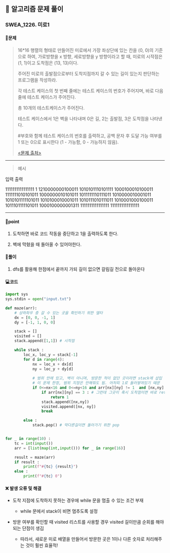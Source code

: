 ## 🐌 알고리즘 문제 풀이

### SWEA_1226. 미로1

#### 📒문제

> 16*16 행렬의 형태로 만들어진 미로에서 가장 좌상단에 있는 칸을 (0, 0)의 기준으로 하여, 가로방향을 x 방향, 세로방향을 y 방향이라고 할 때, 미로의 시작점은 (1, 1)이고 도착점은 (13, 13)이다.
>
> 주어진 미로의 출발점으로부터 도착지점까지 갈 수 있는 길이 있는지 판단하는 프로그램을 작성하라.
>
> 각 테스트 케이스의 첫 번째 줄에는 테스트 케이스의 번호가 주어지며, 바로 다음 줄에 테스트 케이스가 주어진다.
>
> 총 10개의 테스트케이스가 주어진다.
> 
>테스트 케이스에서 1은 벽을 나타내며 0은 길, 2는 출발점, 3은 도착점을 나타낸다.
> 
>\#부호와 함께 테스트 케이스의 번호를 출력하고, 공백 문자 후 도달 가능 여부를 1 또는 0으로 표시한다 (1 - 가능함, 0 - 가능하지 않음).
> 
> [<문제 출처>](https://swexpertacademy.com/main/code/problem/problemDetail.do?contestProbId=AV14vXUqAGMCFAYD)



---

> 예시

입력										출력 

1111111111111111			1
1210000000100011
1010101110101111
1000100010100011
1111111010101011
1000000010101011
1011111110111011
1010000010001011
1010101111101011
1010100010001011
1010111010111011
1010001000100011
1011101111101011
1000100000001311
1111111111111111
1111111111111111

----




#### 🚀point

1. 도착하면 바로 코드 작동을 중단하고 1을 출력하도록 한다.

1. 벽에 막혔을 때 돌아올 수 있어야한다.

   


#### 🔎풀이

1. dfs를 활용해 한점에서 끝까지 가되 길이 없으면 갈림길 전으로 돌아온다

   



#### 💻코드

```python
import sys
sys.stdin = open("input.txt")

def maze(arr):
    # 상하좌우 중 갈 수 있는 곳을 확인하기 위한 델타
    dx = [0, 0, -1, 1]
    dy = [-1, 1, 0, 0]

    stack = []
    visited = []
    stack.append([1,1]) # 시작점

    while stack :
        loc_x, loc_y = stack[-1]
        for d in range(4):
            nx = loc_x + dx[d]
            ny = loc_y + dy[d]
			
            # 범위 안에 있고, 벽이 아니며, 방문한 적이 없던 곳이라면 stack에 삽입
            # 이 문제 한정, 범위 지정은 안해줘도 됨. 어차피 1로 둘러쌓여있기 때문
            if 0<=nx<16 and 0<=ny<16 and arr[nx][ny] != 1  and [nx,ny] not in visited:  #배열 순회 아닌 다른 방법 해볼것
                if arr[nx][ny] == 3 : # 그런데 그곳이 혹시 도착점이면 바로 return
                    return 1
                stack.append([nx,ny])
                visited.append([nx, ny])
                break

        else :
            stack.pop() # 막다른길이면 돌아가기 위한 pop


for _ in range(10) :
    tc = int(input())
    arr = [list(map(int,input())) for _ in range(16)]

    result = maze(arr)
    if result :
        print(f"#{tc} {result}")
    else :
        print(f"#{tc} 0")
```



#### ❌ 발생 오류 및 해결

- 도착 지점에 도착하지 못하는 경우에 while 문을 멈출 수 있는 조건 부재
  - while 문에서 stack이 비면 멈추도록 설정

- 방문 여부를 확인할 때 visited 리스트를 사용할 경우 visited 길이만큼 순회를 해야되는 단점이 생김
  - 따라서, 새로운 미로 배열을 만들어서 방문한 곳은 1이나 다른 숫자로 처리해주는 것이 훨씬 효율적!
